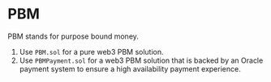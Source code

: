 # PBM 

PBM stands for purpose bound money. 

1. Use `PBM.sol` for a pure web3 PBM solution. 
2. Use `PBMPayment.sol` for a web3 PBM solution that is backed by an Oracle payment system to ensure a high availability payment experience.

